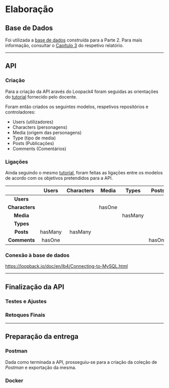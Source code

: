 # Elaboração

## Base de Dados
Foi utilizada a [base de dados](https://github.com/inf24dw1g09/DW-Avaliacao-Final/blob/Parte-2/Parte2_%20Ficheiros/db.sql) construída para a Parte 2. Para mais informação, consultar o [Capítulo 3](https://github.com/inf24dw1g09/DW-Avaliacao-Final/blob/Parte-2/Relatorio/C3.md) do respetivo relatório.

---

## API
### Criação
Para a criação da API aravés do Loopack4 foram seguidas as orientações do [tutorial](https://moodle.maieutica.pt/pluginfile.php/248745/mod_resource/content/1/INF-DW1-06_Loopback4_01.pdf) fornecido pelo docente.

Foram então criados os seguintes modelos, respetivos repositórios e controladores:
- Users (utilizadores)
- Characters (personagens)
- Media (origem das personagens)
- Type (tipo de media)
- Posts (Publicações)
- Comments (Comentários)

### Ligações 
Ainda seguindo o mesmo [tutorial](https://moodle.maieutica.pt/pluginfile.php/248745/mod_resource/content/1/INF-DW1-06_Loopback4_01.pdf), foram feitas as ligações entre os modelos de acordo com os objetivos pretendidos para a API. 

|  | Users | Characters | Media | Types | Posts | Comments | 
| :----: | :----: | :----: | :----: | :----: | :----: | :----: | 
| **Users** |  |  |  |  |  |  |
| **Characters** |  |  | hasOne |  |  |  |
| **Media** |  |  |  | hasMany | |  |
| **Types** |  |  |  |  |  |
| **Posts** | hasMany | hasMany |  |  |  |  |
| **Comments** | hasOne |  |  |  | hasOne |   |  

### Conexão à base de dados
https://loopback.io/doc/en/lb4/Connecting-to-MySQL.html


---

## Finalização da API
### Testes e Ajustes

### Retoques Finais

---

## Preparação da entrega
### Postman
Dada como terminada a API, prosseguiu-se para a criação da coleção de _Postman_ e exportação da mesma. 
### Docker
